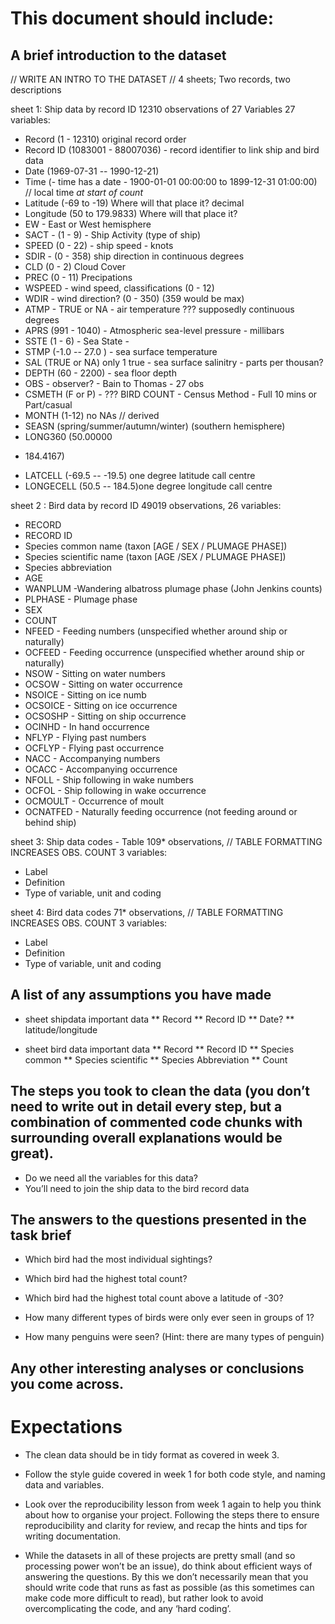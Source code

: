 # This document should include:

## A brief introduction to the dataset

 // WRITE AN INTRO TO THE DATASET // 4 sheets; Two records, two descriptions
 
 

sheet 1: Ship data by record ID
12310 observations of 27 Variables
27 variables:
  * Record (1 - 12310) original record order
  * Record ID (1083001 - 88007036) - record identifier to link ship and bird data
  * Date (1969-07-31 -- 1990-12-21) 
  * Time (- time has a date - 1900-01-01 00:00:00 to 1899-12-31 01:00:00) // local time _at start of count_ 
  * Latitude (-69 to -19) Where will that place it? decimal
  * Longitude (50 to 179.9833) Where will that place it?
  * EW - East or West hemisphere
  * SACT - (1 - 9) - Ship Activity (type of ship)
  * SPEED (0 - 22) - ship speed - knots
  * SDIR - (0 - 358) ship direction in continuous degrees
  * CLD (0 - 2) Cloud Cover
  * PREC (0 - 11) Precipations
  * WSPEED - wind speed, classifications (0 - 12) 
  * WDIR - wind direction? (0 - 350) (359 would be max)
  * ATMP - TRUE or NA  - air temperature ??? supposedly continuous degrees
  * APRS (991 - 1040) - Atmospheric sea-level pressure - millibars
  * SSTE (1 - 6) - Sea State - 
  * STMP (-1.0 -- 27.0 ) - sea surface temperature
  * SAL (TRUE or NA) only 1 true - sea surface salinitry - parts per thousan?
  * DEPTH (60 - 2200) - sea floor depth
  * OBS - observer? - Bain to Thomas - 27 obs
  * CSMETH (F or P) - ??? BIRD COUNT - Census Method - Full 10 mins or Part/casual
  * MONTH (1-12) no NAs // derived
  * SEASN  (spring/summer/autumn/winter) (southern hemisphere)
  * LONG360 (50.00000
 - 184.4167) 
  * LATCELL (-69.5 -- -19.5) one degree latitude call centre
  * LONGECELL (50.5 -- 184.5)one degree longitude call centre
  
  
sheet 2 : Bird data by record ID
  49019 observations,
  26 variables:
  * RECORD
  * RECORD ID
  * Species common name (taxon [AGE / SEX / PLUMAGE PHASE])
  * Species  scientific name (taxon [AGE /SEX /  PLUMAGE PHASE])
  * Species abbreviation
  * AGE
  * WANPLUM -Wandering albatross plumage phase (John Jenkins counts)
  * PLPHASE - Plumage phase
  * SEX
  * COUNT
  * NFEED - Feeding numbers (unspecified whether around ship or naturally)
  * OCFEED - Feeding occurrence (unspecified whether around ship or naturally)
  * NSOW - Sitting on water numbers
  * OCSOW - Sitting on water occurrence
  * NSOICE - Sitting on ice numb
  * OCSOICE - Sitting on ice occurrence 
  * OCSOSHP - Sitting on ship occurrence
  * OCINHD - In hand occurrence
  * NFLYP - Flying past numbers
  * OCFLYP - Flying past occurrence
  * NACC - Accompanying numbers
  * OCACC - Accompanying occurrence
  * NFOLL - Ship following in wake numbers
  * OCFOL - Ship following in wake occurrence
  * OCMOULT - Occurrence of moult
  * OCNATFED - Naturally feeding occurrence (not feeding around or behind ship)
  
  
  
sheet 3: Ship data codes - Table
  109* observations, // TABLE FORMATTING INCREASES OBS. COUNT
  3 variables:
  * Label
  * Definition
  * Type of variable, unit and coding

  
sheet 4: Bird data codes
  71* observations, // TABLE FORMATTING INCREASES OBS. COUNT
    3 variables:
  * Label
  * Definition
  * Type of variable, unit and coding

    

## A list of any assumptions you have made

* sheet shipdata important data
** Record
** Record ID
** Date?
** latitude/longitude


* sheet bird data important data
** Record
** Record ID
** Species common
** Species scientific
** Species Abbreviation
** Count


## The steps you took to clean the data (you don’t need to write out in detail every step, but a combination of commented code chunks with surrounding overall explanations would be great).

* Do we need all the variables for this data?
* You’ll need to join the ship data to the bird record data


## The answers to the questions presented in the task brief

* Which bird had the most individual sightings?

* Which bird had the highest total count?

* Which bird had the highest total count above a latitude of -30?

* How many different types of birds were only ever seen in groups of 1?

* How many penguins were seen? (Hint: there are many types of penguin)


## Any other interesting analyses or conclusions you come across.



# Expectations

* The clean data should be in tidy format as covered in week 3.

* Follow the style guide covered in week 1 for both code style, and naming data and variables.

* Look over the reproducibility lesson from week 1 again to help you think about how to organise your project. Following the steps there to ensure reproducibility and clarity for review, and recap the hints and tips for writing documentation.

* While the datasets in all of these projects are pretty small (and so processing power won’t be an issue), do think about efficient ways of answering the questions. By this we don’t necessarily mean that you should write code that runs as fast as possible (as this sometimes can make code more difficult to read), but rather look to avoid overcomplicating the code, and any ‘hard coding’.